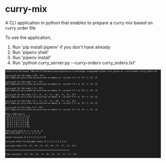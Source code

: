 # curry-mix

A CLI application in python that enables to prepare a curry mix based on curry order file

To use the application,

1. Run 'pip install pipenv' if you don't have already
2. Run 'pipenv shell'
3. Run 'pipenv install'
4. Run 'python curry_server.py --curry-orders curry_orders.txt'

![Sample Run](sample_run.png)
